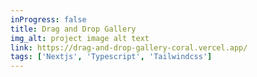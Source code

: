 ```yaml
---
inProgress: false
title: Drag and Drop Gallery
img_alt: project image alt text
link: https://drag-and-drop-gallery-coral.vercel.app/
tags: ['Nextjs', 'Typescript', 'Tailwindcss']
---
```

